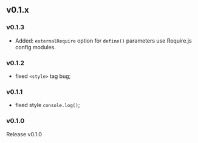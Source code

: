 ## v0.1.x

### v0.1.3

- Added: `externalRequire` option for `define()` parameters use Require.js config modules.

### v0.1.2

- fixed `<style>` tag bug;

### v0.1.1

- fixed style `console.log()`;

### v0.1.0

Release v0.1.0